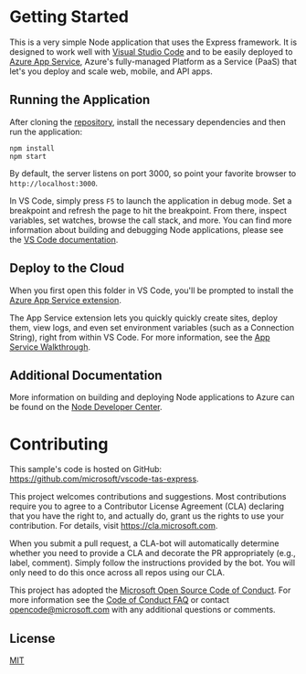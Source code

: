 # Getting Started

This is a very simple Node application that uses the Express framework. It is
designed to work well with [Visual Studio Code](https://code.visualstudio.com)
and to be easily deployed to
[Azure App Service](https://azure.microsoft.com/en-us/services/app-service/),
Azure's fully-managed Platform as a Service (PaaS) that let's you deploy and
scale web, mobile, and API apps.

## Running the Application

After cloning the
[repository](`https://github.com/microsoft/vscode-tas-express`), install the
necessary dependencies and then run the application:

```console
npm install
npm start
```

By default, the server listens on port 3000, so point your favorite browser to
`http://localhost:3000`.

In VS Code, simply press `F5` to launch the application in debug mode. Set a
breakpoint and refresh the page to hit the breakpoint. From there, inspect
variables, set watches, browse the call stack, and more. You can find more
information about building and debugging Node applications, please see the
[VS Code documentation](https://code.visualstudio.com/docs/azure/deployment).

## Deploy to the Cloud

When you first open this folder in VS Code, you'll be prompted to install the
[Azure App Service extension](https://marketplace.visualstudio.com/items?itemName=ms-azuretools.vscode-azureappservice).

The App Service extension lets you quickly quickly create sites, deploy them,
view logs, and even set environment variables (such as a Connection String),
right from within VS Code. For more information, see the
[App Service Walkthrough](https://code.visualstudio.com/tutorials/app-service-extension/getting-started).

## Additional Documentation

More information on building and deploying Node applications to Azure can be
found on the
[Node Developer Center](https://docs.microsoft.com/en-us/javascript/azure/?view=azure-node-latest).

# Contributing

This sample's code is hosted on GitHub:
https://github.com/microsoft/vscode-tas-express.

This project welcomes contributions and suggestions. Most contributions require
you to agree to a Contributor License Agreement (CLA) declaring that you have
the right to, and actually do, grant us the rights to use your contribution. For
details, visit https://cla.microsoft.com.

When you submit a pull request, a CLA-bot will automatically determine whether
you need to provide a CLA and decorate the PR appropriately (e.g., label,
comment). Simply follow the instructions provided by the bot. You will only need
to do this once across all repos using our CLA.

This project has adopted the
[Microsoft Open Source Code of Conduct](https://opensource.microsoft.com/codeofconduct/).
For more information see the
[Code of Conduct FAQ](https://opensource.microsoft.com/codeofconduct/faq/) or
contact [opencode@microsoft.com](mailto:opencode@microsoft.com) with any
additional questions or comments.

## License

[MIT](LICENSE.md)
